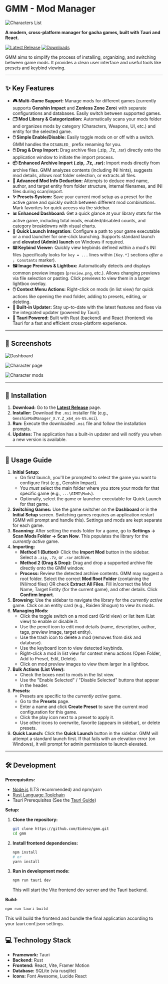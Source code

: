 # GMM - Mod Manager

![Characters List](https://github.com/user-attachments/assets/c45b7d4d-6a2a-45a9-8f44-ded6ef450b1d)

**A modern, cross-platform manager for gacha games, built with Tauri and React.**

[![Latest Release](https://img.shields.io/github/v/release/Eidenz/gmm-updates?label=Latest%20Release&style=for-the-badge)](https://github.com/Eidenz/gmm/releases/latest)
[![Downloads](https://img.shields.io/github/downloads/Eidenz/gmm-updates/total?style=for-the-badge)](https://github.com/Eidenz/gmm/releases)

GMM aims to simplify the process of installing, organizing, and switching between game mods. It provides a clean user interface and useful tools like presets and keybind viewing.

---

## ✨ Key Features

*   **🎮 Multi-Game Support:** Manage mods for different games (currently supports **Genshin Impact** and **Zenless Zone Zero**) with separate configurations and databases. Easily switch between supported games.
*   **🗂️ Mod Library & Categorization:** Automatically scans your mods folder and organizes mods by category (Characters, Weapons, UI, etc.) and entity for the selected game.
*   **🖱️ Simple Enable/Disable:** Easily toggle mods on or off with a switch. GMM handles the `DISABLED_` prefix renaming for you.
*   **🖱️ Drag & Drop Import:** Drag archive files (.zip, .7z, .rar) directly onto the application window to initiate the import process.
*   **📦 Enhanced Archive Import (.zip, .7z, .rar):** Import mods directly from archive files. GMM analyzes contents (including INI hints), suggests mod details, allows root folder selection, or extracts all files.
*   **🤖 Advanced Mod Info Deduction:** Attempts to deduce mod name, author, and target entity from folder structure, internal filenames, and INI files during scan/import.
*   **✨ Presets System:** Save your current mod setup as a preset for the active game and quickly switch between different mod combinations. Mark favorites for quick access via the sidebar.
*   **📊 Enhanced Dashboard:** Get a quick glance at your library stats for the active game, including total mods, enabled/disabled counts, and category breakdowns with visual charts.
*   **🚀 Quick Launch Integration:** Configure a path to your game executable or a mod launcher for one-click launching. Supports standard launch and **elevated (Admin) launch** on Windows if required.
*   **⌨️ Keybind Viewer:** Quickly view keybinds defined within a mod's INI files (specifically looks for `key = ...` lines within `[Key.*]` sections *after* a `; Constants` marker).
*   **🖼️ Image Previews & Lightbox:** Automatically detects and displays common preview images (`preview.png`, etc.). Allows changing previews via file selection or pasting. Click previews to view them in a larger lightbox overlay.
*   **🖱️ Context Menu Actions:** Right-click on mods (in list view) for quick actions like opening the mod folder, adding to presets, editing, or deleting.
*   **🔄 Built-in Updater:** Stay up-to-date with the latest features and fixes via the integrated updater (powered by Tauri).
*   **🦀 Tauri Powered:** Built with Rust (backend) and React (frontend) via Tauri for a fast and efficient cross-platform experience.

---

## 📸 Screenshots

![Dashboard](https://github.com/user-attachments/assets/6e9f6d59-45bc-4a2c-97d2-35849f77186a)

![Character page](https://github.com/user-attachments/assets/1e387440-f39f-43c6-a2e1-83b389017e5e)

![Character mods](https://github.com/user-attachments/assets/17d812a6-0b66-4fc9-abcd-1353291ea807)

---

## 💾 Installation

1.  **Download:** Go to the [**Latest Release**](https://github.com/Eidenz/gmm-updates/releases/latest) page.
2.  **Installer:** Download the `.msi` installer file (e.g., `GenshinModManager_X.Y.Z_x64_en-US.msi`).
3.  **Run:** Execute the downloaded `.msi` file and follow the installation prompts.
4.  **Updates:** The application has a built-in updater and will notify you when a new version is available.

---

## 🚀 Usage Guide

1.  **Initial Setup:**
    *   On first launch, you'll be prompted to select the game you want to configure first (e.g., Genshin Impact).
    *   You *must* select the main folder where you store your mods for that specific game (e.g., `...\GIMI\Mods`).
    *   Optionally, select the game or launcher executable for Quick Launch for that game.
2.  **Switching Games:** Use the game switcher on the **Dashboard** or in the **Initial Setup** screen. Switching games requires an application restart (GMM will prompt and handle this). Settings and mods are kept separate for each game.
3.  **Scanning:** After setting the mods folder for a game, go to **Settings -> Scan Mods Folder -> Scan Now**. This populates the library for the *currently active* game.
4.  **Importing:**
    *   **Method 1 (Button):** Click the **Import Mod** button in the sidebar. Select a `.zip`, `.7z`, or `.rar` archive.
    *   **Method 2 (Drag & Drop):** Drag and drop a supported archive file directly onto the GMM window.
    *   **Process:** Review the detected archive contents. GMM may suggest a root folder. Select the correct **Mod Root Folder** (containing the INI/mod files) OR check **Extract All Files**. Fill in/correct the Mod Name, Target Entity (for the current game), and other details. Click **Confirm Import**.
5.  **Browsing:** Use the sidebar to navigate the library for the *currently active* game. Click on an entity card (e.g., Raiden Shogun) to view its mods.
6.  **Managing Mods:**
    *   Click the toggle switch on a mod card (Grid view) or list item (List view) to enable or disable it.
    *   Use the pencil icon to edit mod details (name, description, author, tags, preview image, target entity).
    *   Use the trash icon to delete a mod (removes from disk and database).
    *   Use the keyboard icon to view detected keybinds.
    *   Right-click a mod in list view for context menu actions (Open Folder, Add to Preset, Edit, Delete).
    *   Click on mod preview images to view them larger in a lightbox.
7.  **Bulk Actions (List View):**
    *   Check the boxes next to mods in the list view.
    *   Use the "Enable Selected" / "Disable Selected" buttons that appear in the header.
8.  **Presets:**
    *   Presets are specific to the *currently active* game.
    *   Go to the **Presets** page.
    *   Enter a name and click **Create Preset** to save the current mod configuration for this game.
    *   Click the play icon next to a preset to apply it.
    *   Use other icons to overwrite, favorite (appears in sidebar), or delete presets.
9.  **Quick Launch:** Click the **Quick Launch** button in the sidebar. GMM will attempt a standard launch first. If that fails with an elevation error (on Windows), it will prompt for admin permission to launch elevated.

---

## 🛠️ Development

**Prerequisites:**

*   [Node.js](https://nodejs.org/) (LTS recommended) and npm/yarn
*   [Rust Language Toolchain](https://www.rust-lang.org/tools/install)
*   Tauri Prerequisites (See the [Tauri Guide](https://tauri.app/v1/guides/getting-started/prerequisites))

**Setup:**

1.  **Clone the repository:**
    ```bash
    git clone https://github.com/Eidenz/gmm.git
    cd gmm
    ```
2.  **Install frontend dependencies:**
    ```bash
    npm install
    # or
    yarn install
    ```
3.  **Run in development mode:**
    ```bash
    npm run tauri dev
    ```
    This will start the Vite frontend dev server and the Tauri backend.

**Build:**

```bash
npm run tauri build
```

This will build the frontend and bundle the final application according to your tauri.conf.json settings.

## 💻 Technology Stack

- **Framework:** Tauri
- **Backend:** Rust
- **Frontend:** React, Vite, Framer Motion
- **Database:** SQLite (via rusqlite)
- **Icons:** Font Awesome, Lucide React
